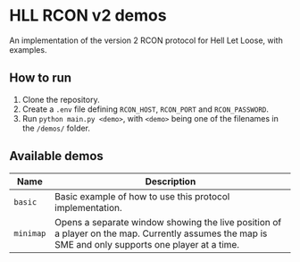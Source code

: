# HLL RCON v2 demos

An implementation of the version 2 RCON protocol for Hell Let Loose, with examples.

## How to run

1. Clone the repository.
2. Create a `.env` file defining `RCON_HOST`, `RCON_PORT` and `RCON_PASSWORD`.
3. Run `python main.py <demo>`, with `<demo>` being one of the filenames in the `/demos/` folder.

## Available demos

| Name | Description |
|-|-|
| `basic` | Basic example of how to use this protocol implementation.
| `minimap` | Opens a separate window showing the live position of a player on the map. Currently assumes the map is SME and only supports one player at a time.